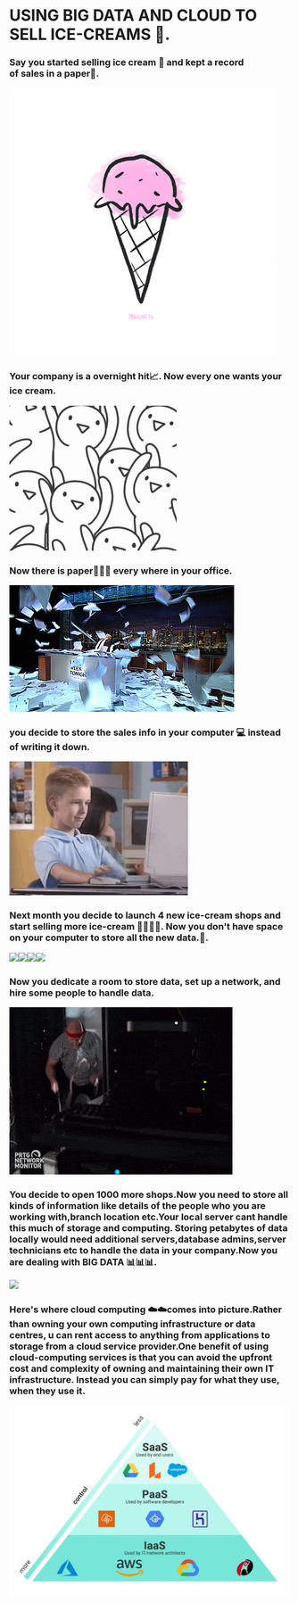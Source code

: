 
# USING BIG DATA AND CLOUD TO SELL ICE-CREAMS 🍦.


### Say you started selling ice cream 🍦 and kept a record of sales in a paper📝.

![](https://github.com/ABHIJITHCV11/Big_Data_With_Hive/blob/main/gif/giphy.gif)

### Your company is a overnight hit📈. Now every one wants your ice cream.

![](https://github.com/ABHIJITHCV11/Big_Data_With_Hive/blob/main/gif/giphy%20(1).gif)

### Now there is paper📄📄📄 every where in your office.

![](https://github.com/ABHIJITHCV11/Big_Data_With_Hive/blob/main/gif/paper.gif)

### you decide to store the sales info in your computer 💻 instead of writing it down.

![](https://github.com/ABHIJITHCV11/Big_Data_With_Hive/blob/main/gif/computer.gif)

### Next month you decide to launch 4 new ice-cream shops and start selling more ice-cream 🍦🍦🍦🍦. Now you don't have space on your computer to store all the new data.💾. 

![](https://github.com/ABHIJITHCV11/Ice-cream-Big-data-and-Cloud./blob/main/gif/stores.gif)![](https://github.com/ABHIJITHCV11/Ice-cream-Big-data-and-Cloud./blob/main/gif/stores.gif)![](https://github.com/ABHIJITHCV11/Ice-cream-Big-data-and-Cloud./blob/main/gif/stores.gif)![](https://github.com/ABHIJITHCV11/Ice-cream-Big-data-and-Cloud./blob/main/gif/stores.gif)

### Now you dedicate a room to store data, set up a network, and hire some people to handle data.

![](https://github.com/ABHIJITHCV11/Big_Data_With_Hive/blob/main/gif/server.gif)

### You decide to open 1000 more shops.Now you need to store all kinds of information like details of the people who you are working with,branch location etc.Your local server cant handle this much of storage and computing. Storing petabytes of data locally would need additional servers,database admins,server technicians etc to handle the data in your company.Now you are dealing with BIG DATA 📊📊📊.

![](https://github.com/ABHIJITHCV11/Big_Data_With_Hive/blob/main/gif/now_what2.gif)

### Here's where cloud computing ☁️☁️comes into picture.Rather than owning your own computing infrastructure or data centres, u can rent access to anything from applications to storage from a cloud service provider.One benefit of using cloud-computing services is that you can avoid the upfront cost and complexity of owning and maintaining their own IT infrastructure. Instead you can simply pay for what they use, when they use it.

![](https://github.com/ABHIJITHCV11/Big_Data_With_Hive/blob/main/gif/IaaS-PaaS-SaaS-slanted-control.png)






